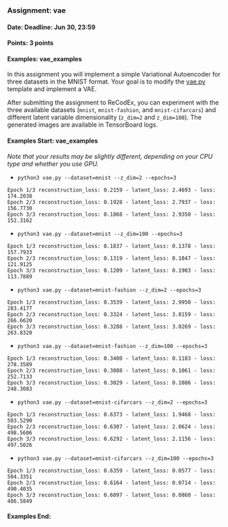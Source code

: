 ### Assignment: vae
#### Date: Deadline: Jun 30, 23:59
#### Points: 3 points
#### Examples: vae_examples

In this assignment you will implement a simple Variational Autoencoder
for three datasets in the MNIST format. Your goal is to modify the
[vae.py](https://github.com/ufal/npfl114/tree/master/labs/12/vae.py)
template and implement a VAE.

After submitting the assignment to ReCodEx, you can experiment with the three
available datasets (`mnist`, `mnist-fashion`, and `mnist-cifarcars`) and
different latent variable dimensionality (`z_dim=2` and `z_dim=100`).
The generated images are available in TensorBoard logs.

#### Examples Start: vae_examples
_Note that your results may be slightly different, depending on your CPU type and whether you use GPU._
- `python3 vae.py --dataset=mnist --z_dim=2 --epochs=3`
```
Epoch 1/3 reconstruction_loss: 0.2159 - latent_loss: 2.4693 - loss: 174.2038
Epoch 2/3 reconstruction_loss: 0.1928 - latent_loss: 2.7937 - loss: 156.7730
Epoch 3/3 reconstruction_loss: 0.1868 - latent_loss: 2.9350 - loss: 152.3162
```
- `python3 vae.py --dataset=mnist --z_dim=100 --epochs=3`
```
Epoch 1/3 reconstruction_loss: 0.1837 - latent_loss: 0.1378 - loss: 157.7933
Epoch 2/3 reconstruction_loss: 0.1319 - latent_loss: 0.1847 - loss: 121.9125
Epoch 3/3 reconstruction_loss: 0.1209 - latent_loss: 0.1903 - loss: 113.7889
```
- `python3 vae.py --dataset=mnist-fashion --z_dim=2 --epochs=3`
```
Epoch 1/3 reconstruction_loss: 0.3539 - latent_loss: 2.9950 - loss: 283.4177
Epoch 2/3 reconstruction_loss: 0.3324 - latent_loss: 3.0159 - loss: 266.6620
Epoch 3/3 reconstruction_loss: 0.3288 - latent_loss: 3.0269 - loss: 263.8320
```
- `python3 vae.py --dataset=mnist-fashion --z_dim=100 --epochs=3`
```
Epoch 1/3 reconstruction_loss: 0.3400 - latent_loss: 0.1183 - loss: 278.3589
Epoch 2/3 reconstruction_loss: 0.3088 - latent_loss: 0.1061 - loss: 252.7133
Epoch 3/3 reconstruction_loss: 0.3029 - latent_loss: 0.1086 - loss: 248.3083
```
- `python3 vae.py --dataset=mnist-cifarcars --z_dim=2 --epochs=3`
```
Epoch 1/3 reconstruction_loss: 0.6373 - latent_loss: 1.9468 - loss: 503.5290
Epoch 2/3 reconstruction_loss: 0.6307 - latent_loss: 2.0624 - loss: 498.5606
Epoch 3/3 reconstruction_loss: 0.6292 - latent_loss: 2.1156 - loss: 497.5026
```
- `python3 vae.py --dataset=mnist-cifarcars --z_dim=100 --epochs=3`
```
Epoch 1/3 reconstruction_loss: 0.6359 - latent_loss: 0.0577 - loss: 504.3351
Epoch 2/3 reconstruction_loss: 0.6164 - latent_loss: 0.0714 - loss: 490.4035
Epoch 3/3 reconstruction_loss: 0.6097 - latent_loss: 0.0860 - loss: 486.5849
```
#### Examples End:

